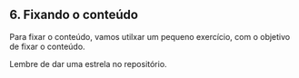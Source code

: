## 6. Fixando o conteúdo


Para fixar o conteúdo, vamos utilxar um pequeno exercício, com o objetivo de fixar o conteúdo.

Lembre de dar uma estrela no repositório.